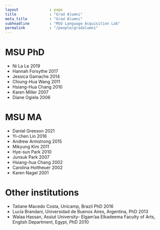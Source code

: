 ```yaml
---
layout              : page
title               : "Grad Alumni"
meta_title          : "Grad Alumni"
subheadline         : "MSU Language Acquisition Lab"
permalink           : "/people/gradalumni"
---
```


# MSU PhD

 - Ni La Le 2019
 - Hannah Forsythe 2017
 - Jessica Gamache 2014
 - Chiung-Hua Wang 2011
 - Hsiang-Hua Chang 2010
 - Karen Miller 2007
 - Diane Ogiela 2006

# MSU MA

 - Daniel Greeson 2021
 - Yi-chen Lin 2016
 - Andrew Armstrong 2015
 - Mikyung Kim 2011
 - Hye-sun Park 2010
 - Junsuk Park 2007
 - Hsiang-hua Chang 2002
 - Carolina Holtheuer 2002
 - Karen Nagel 2001

# Other institutions

 - Tatiane Macedo Costa, Unicamp, Brazil PhD 2016
 - Lucía Brandani, Universidad de Buenos Aires, Argentina, PhD 2013
 - Walaa Hassan, Assiut University- Elgam’aa Elkadeema Faculty of Arts, English Department, Egypt, PhD 2010